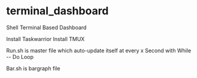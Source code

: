# terminal_dashboard
Shell Terminal Based Dashboard

Install Taskwarrior
Install TMUX

Run.sh is master file which auto-update itself at every x Second with While -- Do Loop

Bar.sh is bargraph file
